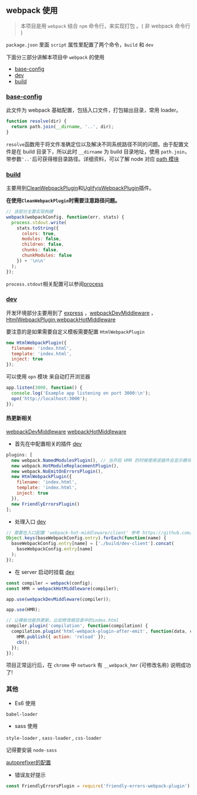 ## webpack 使用

> 本项目是用 `webpack` 结合 `npm` 命令行，来实现打包 。( 非 webpack 命令行 )

`package.json` 里面 `script` 属性里配置了两个命令，`build` 和 `dev`

下面分三部分讲解本项目中 `webpack` 的使用

* [base-config](#base-config)
* [dev](#dev)
* [build](#build)

### [base-config](../build/base-config.js)

此文件为 webpack 基础配置，包括入口文件，打包输出目录，常用 loader。

```js
function resolve(dir) {
  return path.join(__dirname, '..', dir);
}
```

`resolve`函数用于将文件准确定位以及解决不同系统路径不同的问题。由于配置文件是在 build 目录下，所以此时 `__dirname` 为 build 目录地址，使用 `path.join`，带参数`'..'`后可获得根目录路径。详细资料，可以了解 node 对应 [path 模块](http://nodejs.cn/api/path.html)

### [build](../build/build.js)

主要用到[CleanWebpackPlugin](https://github.com/johnagan/clean-webpack-plugin)和[UglifyjsWebpackPlugin](https://github.com/webpack-contrib/uglifyjs-webpack-plugin)插件。

**在使用`CleanWebpackPlugin`时需要注意路径问题。**

```js
// 该部分主要实现构建
webpack(webpackConfig, function(err, stats) {
  process.stdout.write(
    stats.toString({
      colors: true,
      modules: false,
      children: false,
      chunks: false,
      chunkModules: false
    }) + '\n\n'
  );
});
```

`process.stdout`相关配置可以参阅[process](http://nodejs.cn/api/process.html)

### [dev](../build/dev.js)

开发环境部分主要用到了 [express](http://expressjs.jser.us/4x_zh-cn/api.html) ，[webpackDevMiddleware](https://github.com/webpack/webpack-dev-middleware) ，[HtmlWebpackPlugin](https://github.com/jantimon/html-webpack-plugin),[webpackHotMiddleware](https://github.com/glenjamin/webpack-hot-middleware#readme)

要注意的是如果需要自定义模板需要配置 `HtmlWebpackPlugin`

```js
new HtmlWebpackPlugin({
  filename: 'index.html',
  template: 'index.html',
  inject: true
});
```

可以使用 `opn` 模块 来自动打开浏览器

```js
app.listen(3000, function() {
  console.log('Example app listening on port 3000:\n');
  opn('http://localhost:3000');
});
```

#### 热更新相关

[webpackDevMiddleware](https://github.com/webpack/webpack-dev-middleware)
[webpackHotMiddleware](https://github.com/glenjamin/webpack-hot-middleware#readme)

* 首先在中配置相关的插件 [dev](../build/dev.js)

```js
plugins: [
  new webpack.NamedModulesPlugin(), // 当开启 HMR 的时候使用该插件会显示模块的相对路径，建议用于开发环境。
  new webpack.HotModuleReplacementPlugin(),
  new webpack.NoEmitOnErrorsPlugin(),
  new HtmlWebpackPlugin({
    filename: 'index.html',
    template: 'index.html',
    inject: true
  }),
  new FriendlyErrorsPlugin()
];
```

* 处理入口 [dev](../build/dev.js)

```js
// 需要在入口配置 'webpack-hot-middleware/client' 参考 https://github.com/glenjamin/webpack-hot-middleware
Object.keys(baseWebpackConfig.entry).forEach(function(name) {
  baseWebpackConfig.entry[name] = ['./build/dev-client'].concat(
    baseWebpackConfig.entry[name]
  );
});
```

* 在 server 启动时挂载 [dev](../build/server.js)

```js
const compiler = webpack(config);
const HMR = webpackHotMiddleware(compiler);

app.use(webpackDevMiddleware(compiler));

app.use(HMR);

// 让模板也能热更新，比如修改根目录中的index.html
compiler.plugin('compilation', function(compilation) {
  compilation.plugin('html-webpack-plugin-after-emit', function(data, cb) {
    HMR.publish({ action: 'reload' });
    cb();
  });
});
```

项目正常运行后，在 `chrome` 中 `network` 有 `__webpack_hmr` (可修改名称) 说明成功了!

### 其他

* Es6 使用

`babel-loader`

* sass 使用

`style-loader` , `sass-loader` , `css-loader`

记得要安装 `node-sass`

[autoprefixer的配置](./autoprefixer.md)

* 错误友好提示

```js
const FriendlyErrorsPlugin = require('friendly-errors-webpack-plugin');
```
